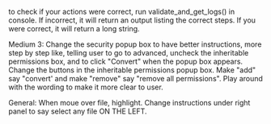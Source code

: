 to check if your actions were correct, run validate_and_get_logs() in console. If incorrect, it will return an output listing the correct steps. If you were correct, it will return a long string.

Medium 3:
Change the security popup box to have better instructions, more step by step like, telling user to go to advanced, uncheck the inheritable permissions box, and to click "Convert" when the popup box appears.
Change the buttons in the inheritable permissions popup box. Make "add" say "convert' and make "remove" say "remove all permissions". Play around with the wording to make it more clear to user.


General:
When moue over file, highlight. Change instructions under right panel to say select any file ON THE LEFT. 
